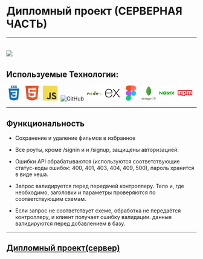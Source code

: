 
# Дипломный проект (СЕРВЕРНАЯ ЧАСТЬ)
---
<img src="https://pictures.s3.yandex.net/resources/Untitled_2_1610287621.png"/>&nbsp;
---

 ## Используемые Технологии:
 <img src="https://github.com/devicons/devicon/blob/master/icons/css3/css3-plain-wordmark.svg"  title="CSS3" alt="CSS" width="40" height="40"/>&nbsp;
  <img src="https://github.com/devicons/devicon/blob/master/icons/html5/html5-original.svg" title="HTML5" alt="HTML" width="40" height="40"/>&nbsp;
  <img src="https://github.com/devicons/devicon/blob/master/icons/javascript/javascript-original.svg" title="JavaScript" alt="JavaScript" width="40" height="40"/>&nbsp;
  <img src="https://user-images.githubusercontent.com/78322084/162064174-194ac89a-024d-4839-aae3-22d9ee4e3a33.png"  title="GitHub" alt="GitHub" width="40" height="40"/>&nbsp;
  <img src="https://github.com/devicons/devicon/blob/master/icons/nodejs/nodejs-original-wordmark.svg" title="NodeJS" alt="NodeJS" width="40" height="40"/>&nbsp;
  <img src="https://github.com/devicons/devicon/blob/master/icons/express/express-original.svg" title="NodeJS" alt="NodeJS" width="40" height="40"/>&nbsp;
   <img src="https://github.com/devicons/devicon/blob/master/icons/figma/figma-original.svg" title="NodeJS" alt="NodeJS" width="40" height="40"/>&nbsp;
   <img src="https://github.com/devicons/devicon/blob/master/icons/mongodb/mongodb-original-wordmark.svg" title="NodeJS" alt="NodeJS" width="40" height="40"/>&nbsp;
   <img src="https://github.com/devicons/devicon/blob/master/icons/nginx/nginx-original.svg" title="NodeJS" alt="NodeJS" width="40" height="40"/>&nbsp;
    <img src="https://github.com/devicons/devicon/blob/master/icons/npm/npm-original-wordmark.svg" title="NodeJS" alt="NodeJS" width="40" height="40"/>&nbsp;
   
   
  
---
## Функциональность

- Сохранение и удаление фильмов в избранное

- Все роуты, кроме /signin и и /signup, защищены авторизацией.

- Ошибки API обрабатываются (используются соответствующие статус-коды ошибок: 400, 401, 403, 404, 409, 500),
пароль хранится в виде хеша.

- Запрос валидируется перед передачей контроллеру. Тело и, где необходимо, заголовки и параметры проверяются по соответствующим схемам.

 - Если запрос не соответствует схеме, обработка не передаётся контроллеру, и клиент получает ошибку валидации.
данные валидируются перед добавлением в базу.
---
## [Дипломный проект(сервер)](https://mydiplomapi.nomoredomains.xyz)